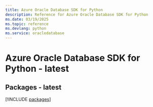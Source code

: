 ```yaml
---
title: Azure Oracle Database SDK for Python
description: Reference for Azure Oracle Database SDK for Python
ms.date: 03/19/2025
ms.topic: reference
ms.devlang: python
ms.service: oracledatabase
---
```

# Azure Oracle Database SDK for Python - latest
## Packages - latest
[!INCLUDE [packages](oracle-database-index.md)]